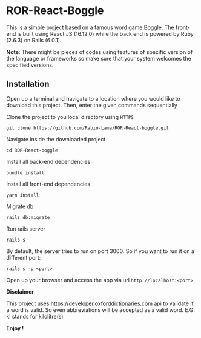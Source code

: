 # ROR-React-Boggle

This is a simple project based on a famous word game Boggle. The front-end is built using React JS (16.12.0)
while the back end is powered by Ruby (2.6.3) on Rails (6.0.1).

**Note**: There might be pieces of codes using features of specific version of the language or frameworks
so make sure that your system welcomes the specified versions. 

## Installation

Open up a terminal and navigate to a location where you would like to download this project.
Then, enter the given commands sequentially

Clone the project to you local directory using `HTTPS`

```
git clone https://github.com/Rabin-Lama/ROR-React-boggle.git
```

Navigate inside the downloaded project

```
cd ROR-React-boggle
```

Install all back-end dependencies

```
bundle install
```

Install all front-end dependencies

```
yarn install
```

Migrate db

```
rails db:migrate
```

Run rails server

```
rails s
```

By default,  the server tries to run on port 3000.
So if you want to run it on a different port:

```
rails s -p <port>
```

Open up your browser and access the app via url `http://localhost:<port>`

**Disclaimer**

This project uses https://developer.oxforddictionaries.com
api to validate if a word is valid. So even abbreviations will
be accepted as a valid word. E.G. kl stands for kilolitre(s)

**Enjoy !**